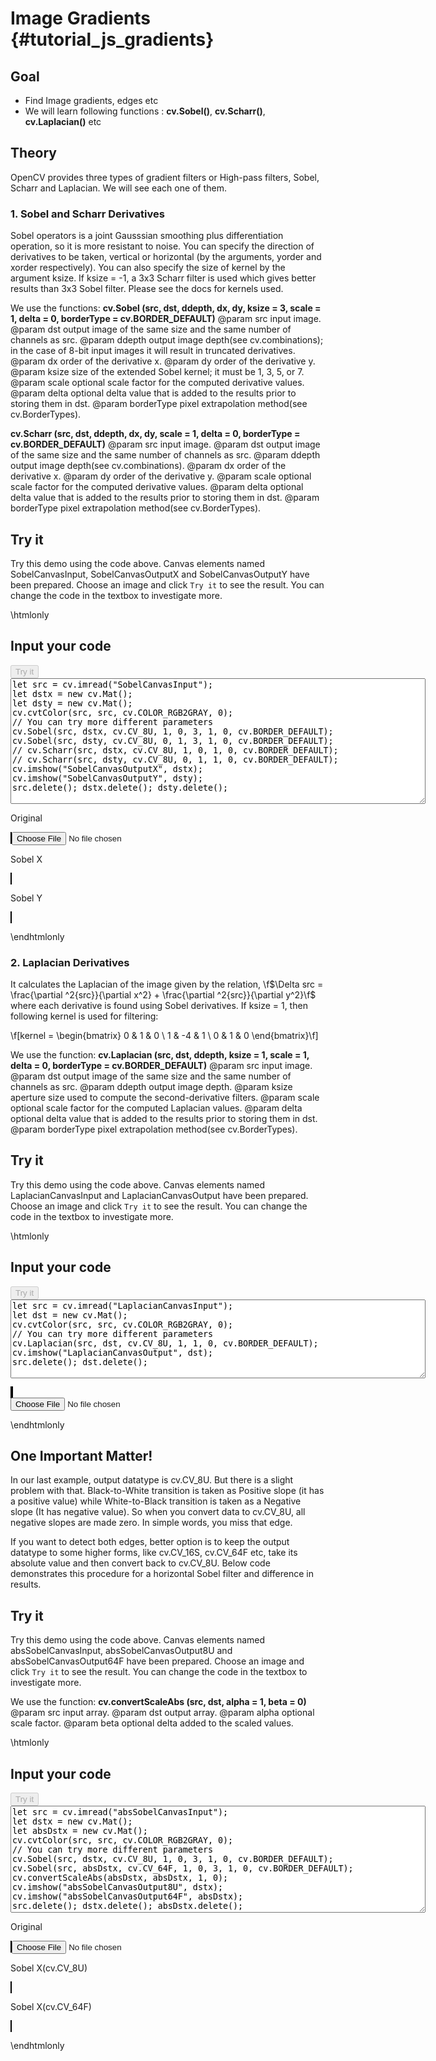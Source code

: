 Image Gradients {#tutorial_js_gradients}
===============

Goal
----

-   Find Image gradients, edges etc
-   We will learn following functions : **cv.Sobel()**, **cv.Scharr()**, **cv.Laplacian()** etc

Theory
------

OpenCV provides three types of gradient filters or High-pass filters, Sobel, Scharr and Laplacian.
We will see each one of them.

### 1. Sobel and Scharr Derivatives

Sobel operators is a joint Gausssian smoothing plus differentiation operation, so it is more
resistant to noise. You can specify the direction of derivatives to be taken, vertical or horizontal
(by the arguments, yorder and xorder respectively). You can also specify the size of kernel by the
argument ksize. If ksize = -1, a 3x3 Scharr filter is used which gives better results than 3x3 Sobel
filter. Please see the docs for kernels used.

We use the functions: **cv.Sobel (src, dst, ddepth, dx, dy, ksize = 3, scale = 1, delta = 0, borderType = cv.BORDER_DEFAULT)** 
@param src         input image.
@param dst         output image of the same size and the same number of channels as src.
@param ddepth      output image depth(see cv.combinations); in the case of 8-bit input images it will result in truncated derivatives.
@param dx          order of the derivative x.
@param dy          order of the derivative y.
@param ksize       size of the extended Sobel kernel; it must be 1, 3, 5, or 7.
@param scale       optional scale factor for the computed derivative values.
@param delta       optional delta value that is added to the results prior to storing them in dst.
@param borderType  pixel extrapolation method(see cv.BorderTypes).

**cv.Scharr (src, dst, ddepth, dx, dy, scale = 1, delta = 0, borderType = cv.BORDER_DEFAULT)** 
@param src         input image.
@param dst         output image of the same size and the same number of channels as src.
@param ddepth      output image depth(see cv.combinations).
@param dx          order of the derivative x.
@param dy          order of the derivative y.
@param scale       optional scale factor for the computed derivative values.
@param delta       optional delta value that is added to the results prior to storing them in dst.
@param borderType  pixel extrapolation method(see cv.BorderTypes).

Try it
------

Try this demo using the code above. Canvas elements named SobelCanvasInput, SobelCanvasOutputX and SobelCanvasOutputY have been prepared. Choose an image and
click `Try it` to see the result. You can change the code in the textbox to investigate more.

\htmlonly
<!DOCTYPE html>
<head>
<style>
canvas {
    border: 1px solid black;
}
.err {
    color: red;
}
</style>
</head>
<body>
<div id="SobelCodeArea">
<h2>Input your code</h2>
<button id="SobelTryIt" disabled="true" onclick="SobelExecuteCode()">Try it</button><br>
<textarea rows="13" cols="80" id="SobelTestCode" spellcheck="false">
let src = cv.imread("SobelCanvasInput");
let dstx = new cv.Mat();
let dsty = new cv.Mat();
cv.cvtColor(src, src, cv.COLOR_RGB2GRAY, 0);
// You can try more different parameters
cv.Sobel(src, dstx, cv.CV_8U, 1, 0, 3, 1, 0, cv.BORDER_DEFAULT);
cv.Sobel(src, dsty, cv.CV_8U, 0, 1, 3, 1, 0, cv.BORDER_DEFAULT);
// cv.Scharr(src, dstx, cv.CV_8U, 1, 0, 1, 0, cv.BORDER_DEFAULT);
// cv.Scharr(src, dsty, cv.CV_8U, 0, 1, 1, 0, cv.BORDER_DEFAULT);
cv.imshow("SobelCanvasOutputX", dstx);
cv.imshow("SobelCanvasOutputY", dsty); 
src.delete(); dstx.delete(); dsty.delete();
</textarea>
<p class="err" id="SobelErr"></p>
</div>
<div id="SobelShowcase">
    <div>
        <p>Original</p>
        <canvas id="SobelCanvasInput"></canvas>
        <input type="file" id="SobelInput" name="file" />
    </div>       
    <div>
        <p>Sobel X</p>
        <canvas id="SobelCanvasOutputX"></canvas>
    </div>
    <div>
        <p>Sobel Y</p>
        <canvas id="SobelCanvasOutputY"></canvas>
    </div>
</div>
<script src="utils.js"></script>
<script async src="opencv.js" id="opencvjs"></script>
<script>
function SobelExecuteCode() {
    let SobelText = document.getElementById("SobelTestCode").value;
    try {
        eval(SobelText);
        document.getElementById("SobelErr").innerHTML = " ";
    } catch(err) {
        document.getElementById("SobelErr").innerHTML = err;
    }
}

loadImageToCanvas("lena.jpg", "SobelCanvasInput");
let SobelInputElement = document.getElementById("SobelInput");
SobelInputElement.addEventListener("change", SobelHandleFiles, false);
function SobelHandleFiles(e) {
    let SobelUrl = URL.createObjectURL(e.target.files[0]);
    loadImageToCanvas(SobelUrl, "SobelCanvasInput");
}
</script>
</body>
\endhtmlonly

### 2. Laplacian Derivatives

It calculates the Laplacian of the image given by the relation,
\f$\Delta src = \frac{\partial ^2{src}}{\partial x^2} + \frac{\partial ^2{src}}{\partial y^2}\f$ where
each derivative is found using Sobel derivatives. If ksize = 1, then following kernel is used for
filtering:

\f[kernel = \begin{bmatrix} 0 & 1 & 0 \\ 1 & -4 & 1 \\ 0 & 1 & 0  \end{bmatrix}\f]

We use the function: **cv.Laplacian (src, dst, ddepth, ksize = 1, scale = 1, delta = 0, borderType = cv.BORDER_DEFAULT)** 
@param src         input image.
@param dst         output image of the same size and the same number of channels as src.
@param ddepth      output image depth.
@param ksize       aperture size used to compute the second-derivative filters.
@param scale       optional scale factor for the computed Laplacian values.
@param delta       optional delta value that is added to the results prior to storing them in dst.
@param borderType  pixel extrapolation method(see cv.BorderTypes).

Try it
------

Try this demo using the code above. Canvas elements named LaplacianCanvasInput and LaplacianCanvasOutput have been prepared. Choose an image and
click `Try it` to see the result. You can change the code in the textbox to investigate more.

\htmlonly
<!DOCTYPE html>
<head>
</head>
<body>
<div id="LaplacianCodeArea">
<h2>Input your code</h2>
<button id="LaplacianTryIt" disabled="true" onclick="LaplacianExecuteCode()">Try it</button><br>
<textarea rows="8" cols="80" id="LaplacianTestCode" spellcheck="false">
let src = cv.imread("LaplacianCanvasInput");
let dst = new cv.Mat();
cv.cvtColor(src, src, cv.COLOR_RGB2GRAY, 0);
// You can try more different parameters
cv.Laplacian(src, dst, cv.CV_8U, 1, 1, 0, cv.BORDER_DEFAULT);
cv.imshow("LaplacianCanvasOutput", dst);
src.delete(); dst.delete();
</textarea>
<p class="err" id="LaplacianErr"></p>
</div>
<div id="LaplacianShowcase">
    <div>
        <canvas id="LaplacianCanvasInput"></canvas>
        <canvas id="LaplacianCanvasOutput"></canvas>
    </div>
    <input type="file" id="LaplacianInput" name="file" />
</div>
<script>
function LaplacianExecuteCode() {
    let LaplacianText = document.getElementById("LaplacianTestCode").value;
    try {
        eval(LaplacianText);
        document.getElementById("LaplacianErr").innerHTML = " ";
    } catch(err) {
        document.getElementById("LaplacianErr").innerHTML = err;
    }
}

loadImageToCanvas("lena.jpg", "LaplacianCanvasInput");
let LaplacianInputElement = document.getElementById("LaplacianInput");
LaplacianInputElement.addEventListener("change", LaplacianHandleFiles, false);
function LaplacianHandleFiles(e) {
    let LaplacianUrl = URL.createObjectURL(e.target.files[0]);
    loadImageToCanvas(LaplacianUrl, "LaplacianCanvasInput");
}
</script>
</body>
\endhtmlonly

One Important Matter!
---------------------

In our last example, output datatype is cv.CV_8U. But there is a slight problem with
that. Black-to-White transition is taken as Positive slope (it has a positive value) while
White-to-Black transition is taken as a Negative slope (It has negative value). So when you convert
data to cv.CV_8U, all negative slopes are made zero. In simple words, you miss that edge.

If you want to detect both edges, better option is to keep the output datatype to some higher forms,
like cv.CV_16S, cv.CV_64F etc, take its absolute value and then convert back to cv.CV_8U.
Below code demonstrates this procedure for a horizontal Sobel filter and difference in results.

Try it
------

Try this demo using the code above. Canvas elements named absSobelCanvasInput, absSobelCanvasOutput8U and absSobelCanvasOutput64F have been prepared. Choose an image and
click `Try it` to see the result. You can change the code in the textbox to investigate more.

We use the function: **cv.convertScaleAbs (src, dst, alpha = 1, beta = 0)** 
@param src     input array.
@param dst     output array.
@param alpha   optional scale factor.
@param beta    optional delta added to the scaled values.

\htmlonly
<!DOCTYPE html>
<head>
</head>
<body>
<div id="absSobelCodeArea">
<h2>Input your code</h2>
<button id="absSobelTryIt" disabled="true" onclick="absSobelExecuteCode()">Try it</button><br>
<textarea rows="11" cols="80" id="absSobelTestCode" spellcheck="false">
let src = cv.imread("absSobelCanvasInput");
let dstx = new cv.Mat();
let absDstx = new cv.Mat();
cv.cvtColor(src, src, cv.COLOR_RGB2GRAY, 0);
// You can try more different parameters
cv.Sobel(src, dstx, cv.CV_8U, 1, 0, 3, 1, 0, cv.BORDER_DEFAULT);
cv.Sobel(src, absDstx, cv.CV_64F, 1, 0, 3, 1, 0, cv.BORDER_DEFAULT);
cv.convertScaleAbs(absDstx, absDstx, 1, 0);
cv.imshow("absSobelCanvasOutput8U", dstx);
cv.imshow("absSobelCanvasOutput64F", absDstx); 
src.delete(); dstx.delete(); absDstx.delete();
</textarea>
<p class="err" id="absSobelErr"></p>
</div>
<div id="absSobelShowcase">
    <div>
        <p>Original</p>
        <canvas id="absSobelCanvasInput"></canvas>
        <input type="file" id="absSobelInput" name="file" />
    </div>       
    <div>
        <p>Sobel X(cv.CV_8U)</p>
        <canvas id="absSobelCanvasOutput8U"></canvas>
    </div>
    <div>
        <p>Sobel X(cv.CV_64F)</p>
        <canvas id="absSobelCanvasOutput64F"></canvas>
    </div>
</div>
<script>
function absSobelExecuteCode() {
    let absSobelText = document.getElementById("absSobelTestCode").value;
    try {
        eval(absSobelText);
        document.getElementById("absSobelErr").innerHTML = " ";
    } catch(err) {
        document.getElementById("absSobelErr").innerHTML = err;
    }
}

loadImageToCanvas("LinuxLogo.jpg", "absSobelCanvasInput");
let absSobelInputElement = document.getElementById("absSobelInput");
absSobelInputElement.addEventListener("change", absSobelHandleFiles, false);
function absSobelHandleFiles(e) {
    let absSobelUrl = URL.createObjectURL(e.target.files[0]);
    loadImageToCanvas(absSobelUrl, "absSobelCanvasInput");
}

function onReady() {
    document.getElementById("SobelTryIt").disabled = false;
    document.getElementById("LaplacianTryIt").disabled = false;
    document.getElementById("absSobelTryIt").disabled = false;
}
if (typeof cv !== 'undefined') {
    onReady();
} else {
    document.getElementById("opencvjs").onload = onReady;
}
</script>
</body>
\endhtmlonly
